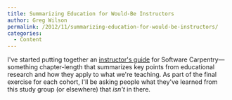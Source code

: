 ```yaml
---
title: Summarizing Education for Would-Be Instructors
author: Greg Wilson
permalink: /2012/11/summarizing-education-for-would-be-instructors/
categories:
  - Content
---
```

I've started putting together an [instructor's guide][1] for Software Carpentry—something chapter-length that summarizes key points from educational research and how they apply to what we're teaching. As part of the final exercise for each cohort, I'll be asking people what they've learned from this study group (or elsewhere) that *isn't* in there.

 [1]: /instructors-guide/
